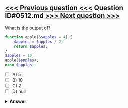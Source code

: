 [<<< Previous question <<<](0511.md)   Question ID#0512.md   [>>> Next question >>>](0513.md)
---

What is the output of?

```php
function apple(&$apples = 4) {
    $apples = $apples / 2;
    return $apples;
}
$apples = 10;
apple($apples);
echo $apples;
```

- [ ] A) 5
- [ ] B) 10
- [ ] C) 2
- [ ] D) null

<details><summary><b>Answer</b></summary>
<p>
  Answer: <strong>A</strong>
</p>
</details>
